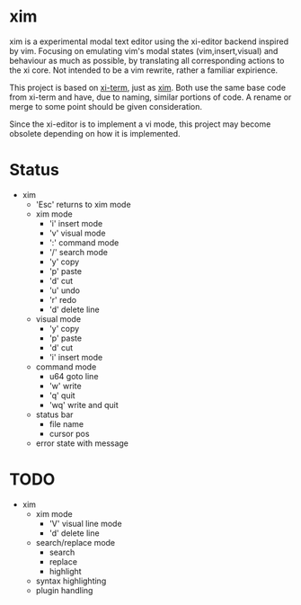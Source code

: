 # xim
xim is a experimental modal text editor using the xi-editor backend inspired by
vim. Focusing on emulating vim's modal states (vim,insert,visual) and behaviour
as much as possible, by translating all corresponding actions to the xi core.
Not intended to be a vim rewrite, rather a familiar expirience.

This project is based on [xi-term](https://github.com/xi-frontend/xi-term), just as [xim](https://github.com/xi-frontend/xim).
Both use the same base code from xi-term and have, due to naming, similar
portions of code. A rename or merge to some point should be given consideration.

Since the xi-editor is to implement a vi mode, this project may become obsolete
depending on how it is implemented.

# Status
* xim
    * 'Esc' returns to xim mode
    * xim mode
        * 'i' insert mode
        * 'v' visual mode
        * ':' command mode
        * '/' search mode
        * 'y' copy
        * 'p' paste
        * 'd' cut
        * 'u' undo
        * 'r' redo
        * 'd' delete line
    * visual mode
        * 'y' copy
        * 'p' paste
        * 'd' cut
        * 'i' insert mode
    * command mode
        * u64 goto line
        * 'w' write
        * 'q' quit
        * 'wq' write and quit
    * status bar
        * file name
        * cursor pos
    *  error state with message

# TODO
* xim
    * xim mode
        * 'V' visual line mode
        * 'd' delete line
    * search/replace mode
        * search
        * replace
        * highlight
    * syntax highlighting
    * plugin handling


